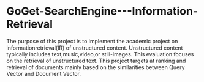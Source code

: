 # GoGet-SearchEngine---Information-Retrieval
The purpose of this project is to implement the academic project on informationretrieval(IR) of unstructured content. Unstructured content typically includes text,music,video,or still-images. This evaluation focuses on the retrieval of unstructured text. This project targets at ranking and retrieval of documents mainly based on the similarities between Query Vector and Document Vector.

